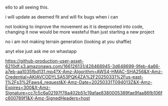 ello to all seeing this.

i will update as deemed fit and will fix bugs when i can

not looking to improve the movement as it is deeprooted into code, changing it now would be more wasteful than just starting a new project

no i am not making terrain generation (looking at you shaffie)

anyt else just ask me on whastapp


https://github-production-user-asset-6210df.s3.amazonaws.com/166126131/428468945-3d648699-9feb-4a66-a7eb-aa1035fbd131.mp4?X-Amz-Algorithm=AWS4-HMAC-SHA256&X-Amz-Credential=AKIAVCODYLSA53PQK4ZA%2F20250331%2Fus-east-1%2Fs3%2Faws4_request&X-Amz-Date=20250331T094013Z&X-Amz-Expires=300&X-Amz-Signature=cc7c5c6a02197f78a402b51c19afae8380005389fae9faa86fb106fc600789f1&X-Amz-SignedHeaders=host
